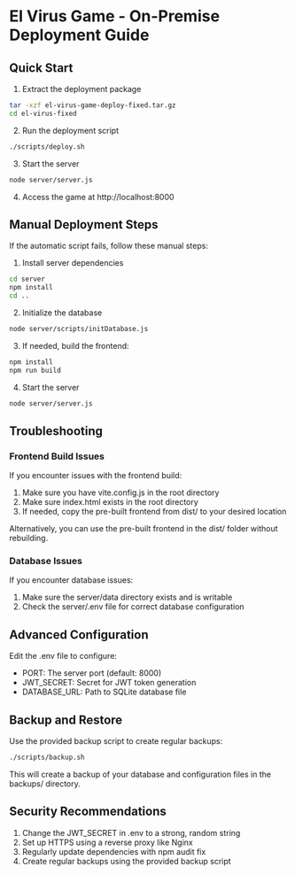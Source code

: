 # El Virus Game - On-Premise Deployment Guide

## Quick Start

1. Extract the deployment package

```bash
tar -xzf el-virus-game-deploy-fixed.tar.gz
cd el-virus-fixed
```

2. Run the deployment script

```bash
./scripts/deploy.sh
```

3. Start the server

```bash
node server/server.js
```

4. Access the game at http://localhost:8000

## Manual Deployment Steps

If the automatic script fails, follow these manual steps:

1. Install server dependencies

```bash
cd server
npm install
cd ..
```

2. Initialize the database

```bash
node server/scripts/initDatabase.js
```

3. If needed, build the frontend:

```bash
npm install
npm run build
```

4. Start the server

```bash
node server/server.js
```

## Troubleshooting

### Frontend Build Issues

If you encounter issues with the frontend build:

1. Make sure you have vite.config.js in the root directory
2. Make sure index.html exists in the root directory
3. If needed, copy the pre-built frontend from dist/ to your desired location

Alternatively, you can use the pre-built frontend in the dist/ folder without rebuilding.

### Database Issues

If you encounter database issues:

1. Make sure the server/data directory exists and is writable
2. Check the server/.env file for correct database configuration

## Advanced Configuration

Edit the .env file to configure:
- PORT: The server port (default: 8000)
- JWT_SECRET: Secret for JWT token generation
- DATABASE_URL: Path to SQLite database file

## Backup and Restore

Use the provided backup script to create regular backups:

```bash
./scripts/backup.sh
```

This will create a backup of your database and configuration files in the backups/ directory.

## Security Recommendations

1. Change the JWT_SECRET in .env to a strong, random string
2. Set up HTTPS using a reverse proxy like Nginx
3. Regularly update dependencies with npm audit fix
4. Create regular backups using the provided backup script
